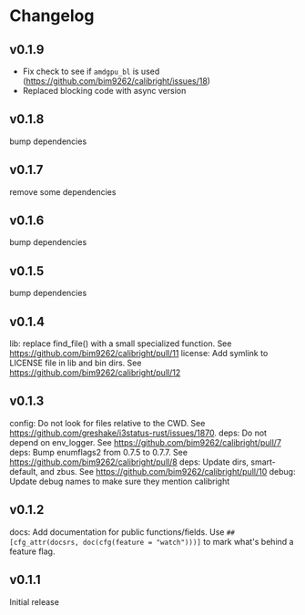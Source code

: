 # Changelog


## v0.1.9

* Fix check to see if `amdgpu_bl` is used (https://github.com/bim9262/calibright/issues/18)
* Replaced blocking code with async version

## v0.1.8

bump dependencies

## v0.1.7

remove some dependencies

## v0.1.6

bump dependencies
## v0.1.5

bump dependencies

## v0.1.4

lib: replace find_file() with a small specialized function. See https://github.com/bim9262/calibright/pull/11
license: Add symlink to LICENSE file in lib and bin dirs. See https://github.com/bim9262/calibright/pull/12

## v0.1.3

config: Do not look for files relative to the CWD. See https://github.com/greshake/i3status-rust/issues/1870.
deps: Do not depend on env_logger. See https://github.com/bim9262/calibright/pull/7
deps: Bump enumflags2 from 0.7.5 to 0.7.7. See https://github.com/bim9262/calibright/pull/8
deps: Update dirs, smart-default, and zbus. See https://github.com/bim9262/calibright/pull/10
debug: Update debug names to make sure they mention calibright

## v0.1.2

docs: Add documentation for public functions/fields.
    Use `##[cfg_attr(docsrs, doc(cfg(feature = "watch")))]` to mark what's behind a feature flag.

## v0.1.1

Initial release